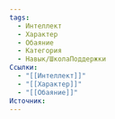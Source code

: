 ```yaml
---
tags:
  - Интеллект
  - Характер
  - Обаяние
  - Категория
  - Навык/ШколаПоддержки
Ссылки:
  - "[[Интеллект]]"
  - "[[Характер]]"
  - "[[Обаяние]]"
Источник:
---
```

